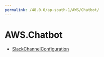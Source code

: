```yaml
---
permalink: /48.0.0/ap-south-1/AWS/Chatbot/
---
```


# AWS.Chatbot



* [SlackChannelConfiguration](SlackChannelConfiguration.md)